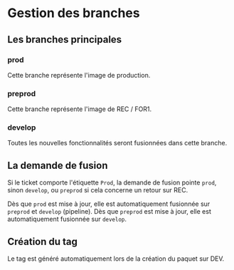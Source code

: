 # Gestion des branches


## Les branches principales

### prod

Cette branche représente l'image de production.

### preprod

Cette branche représente l'image de REC / FOR1.

### develop

Toutes les nouvelles fonctionnalités seront fusionnées dans cette branche.


## La demande de fusion

Si le ticket comporte l'étiquette `Prod`, la demande de fusion pointe `prod`, sinon `develop`, ou `preprod` si cela concerne un retour sur REC.

Dès que `prod` est mise à jour, elle est automatiquement fusionnée sur `preprod` et `develop` (pipeline).
Dès que `preprod` est mise à jour, elle est automatiquement fusionnée sur `develop`.


## Création du tag

Le tag est généré automatiquement lors de la création du paquet sur DEV.
